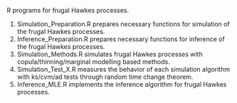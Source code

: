R programs for frugal Hawkes processes.

1. Simulation_Preparation.R prepares necessary functions for simulation of the frugal Hawkes processes.
2. Inference_Preparation.R prepares necessary functions for inference of the frugal Hawkes processes.
2. Simulation_Methods.R simulates frugal Hawkes processes with copula/thinning/marginal modelling based methods.
5. Simulation_Test_X.R measures the behavior of each simulation algorithm with ks/cvm/ad tests through random time change theorem.
6. Inference_MLE.R implements the inference algorithm for frugal Hawkes processes.